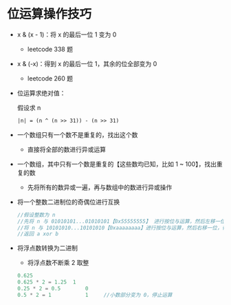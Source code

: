 # 位运算操作技巧

* x & (x - 1)：将 x 的最后一位 1 变为 0

  - leetcode 338 题

* x & (-x)：得到 x 的最后一位 1，其余的位全部变为 0

  - leetcode 260 题

* 位运算求绝对值：

  假设求 n

  ~~~tex
  |n| = (n ^ (n >> 31)) - (n >> 31)
  ~~~

* 一个数组只有一个数不是重复的，找出这个数

  * 直接将全部的数进行异或运算

* 一个数组，其中只有一个数是重复的【这些数均已知，比如 1 ~ 100】，找出重复的数

  - 先将所有的数异或一遍，再与数组中的数进行异或操作

* 将一个整数二进制位的奇偶位进行互换

  ~~~c
  //假设整数为 n
  //先将 n 与 01010101...01010101【0x55555555】 进行按位与运算，然后左移一位，得到 a
  //将 n 与 10101010...10101010【0xaaaaaaaa】进行按位与运算，然后右移一位，得到 b
  //返回 a xor b
  ~~~

* 将浮点数转换为二进制

  * 将浮点数不断乘 2 取整

  ~~~c
  0.625
  0.625 * 2 = 1.25	1
  0.25 * 2 = 0.5		0
  0.5 * 2 = 1			1     //小数部分变为 0，停止运算
  ~~~
